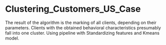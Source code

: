 # Clustering_Customers_US_Case
The result of the algorithm is the marking of all clients, depending on their parameters. Clients with the obtained behavioral characteristics presumably fall into one cluster.
Using pipeline with Standardizing features and Kmeans model.
